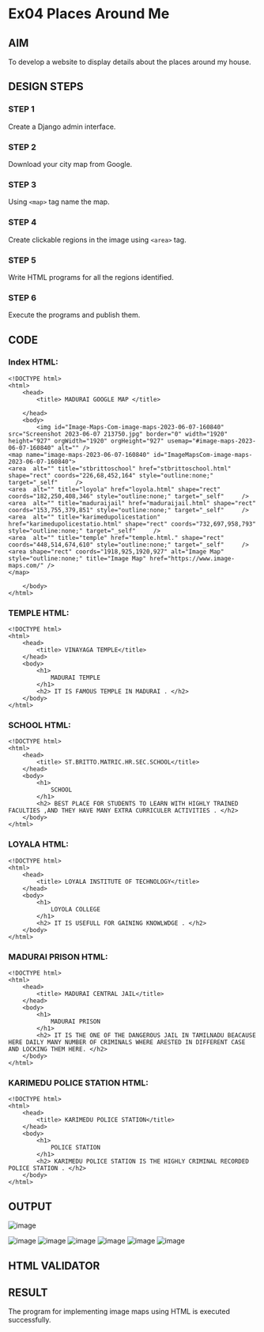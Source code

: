 # Ex04 Places Around Me
## AIM
To develop a website to display details about the places around my house.

## DESIGN STEPS

### STEP 1
Create a Django admin interface.

### STEP 2
Download your city map from Google.

### STEP 3
Using ```<map>``` tag name the map.

### STEP 4
Create clickable regions in the image using ```<area>``` tag.

### STEP 5
Write HTML programs for all the regions identified.

### STEP 6
Execute the programs and publish them.

## CODE
### Index HTML:
```
<!DOCTYPE html>
<html>
    <head>
        <title> MADURAI GOOGLE MAP </title>

    </head>
    <body>
        <img id="Image-Maps-Com-image-maps-2023-06-07-160840" src="Screenshot 2023-06-07 213750.jpg" border="0" width="1920" height="927" orgWidth="1920" orgHeight="927" usemap="#image-maps-2023-06-07-160840" alt="" />
<map name="image-maps-2023-06-07-160840" id="ImageMapsCom-image-maps-2023-06-07-160840">
<area  alt="" title="stbrittoschool" href="stbrittoschool.html" shape="rect" coords="226,68,452,164" style="outline:none;" target="_self"     />
<area  alt="" title="loyola" href="loyola.html" shape="rect" coords="182,250,408,346" style="outline:none;" target="_self"     />
<area  alt="" title="maduraijail" href="maduraijail.html" shape="rect" coords="153,755,379,851" style="outline:none;" target="_self"     />
<area  alt="" title="karimedupolicestation" href="karimedupolicestatio.html" shape="rect" coords="732,697,958,793" style="outline:none;" target="_self"     />
<area  alt="" title="temple" href="temple.html." shape="rect" coords="448,514,674,610" style="outline:none;" target="_self"     />
<area shape="rect" coords="1918,925,1920,927" alt="Image Map" style="outline:none;" title="Image Map" href="https://www.image-maps.com/" />
</map>

    </body>
</html>
```
### TEMPLE HTML:
```
<!DOCTYPE html>
<html>
    <head>
        <title> VINAYAGA TEMPLE</title>
    </head>
    <body>
        <h1>
            MADURAI TEMPLE
        </h1>
        <h2> IT IS FAMOUS TEMPLE IN MADURAI . </h2>
    </body>
</html>
```
### SCHOOL HTML:
```
<!DOCTYPE html>
<html>
    <head>
        <title> ST.BRITTO.MATRIC.HR.SEC.SCHOOL</title>
    </head>
    <body>
        <h1>
            SCHOOL
        </h1>
        <h2> BEST PLACE FOR STUDENTS TO LEARN WITH HIGHLY TRAINED FACULTIES ,AND THEY HAVE MANY EXTRA CURRICULER ACTIVITIES . </h2>
    </body>
</html>
```
### LOYALA HTML:
```
<!DOCTYPE html>
<html>
    <head>
        <title> LOYALA INSTITUTE OF TECHNOLOGY</title>
    </head>
    <body>
        <h1>
            LOYOLA COLLEGE
        </h1>
        <h2> IT IS USEFULL FOR GAINING KNOWLWDGE . </h2>
    </body>
</html>
```
### MADURAI PRISON HTML:
```
<!DOCTYPE html>
<html>
    <head>
        <title> MADURAI CENTRAL JAIL</title>
    </head>
    <body>
        <h1>
            MADURAI PRISON
        </h1>
        <h2> IT IS THE ONE OF THE DANGEROUS JAIL IN TAMILNADU BEACAUSE HERE DAILY MANY NUMBER OF CRIMINALS WHERE ARESTED IN DIFFERENT CASE AND LOCKING THEM HERE. </h2>
    </body>
</html>
```
### KARIMEDU POLICE STATION HTML:
```
<!DOCTYPE html>
<html>
    <head>
        <title> KARIMEDU POLICE STATION</title>
    </head>
    <body>
        <h1>
            POLICE STATION
        </h1>
        <h2> KARIMEDU POLICE STATION IS THE HIGHLY CRIMINAL RECORDED POLICE STATION . </h2>
    </body>
</html>
```
## OUTPUT
![image](https://github.com/SAILESHKUMAR33/NearMe/assets/113497410/ee8eaf90-2070-41c1-b300-5c46e9676fe5)


![image](https://github.com/SAILESHKUMAR33/NearMe/assets/113497410/8aab0cfa-a634-4fa4-b357-01bcb3de54a2)
![image](https://github.com/SAILESHKUMAR33/NearMe/assets/113497410/a7034fa2-b735-46fa-a07d-a1ebaf1b2377)
![image](https://github.com/SAILESHKUMAR33/NearMe/assets/113497410/77fe71bd-a2c6-4858-ae28-e98ca6bd80fb)
![image](https://github.com/SAILESHKUMAR33/NearMe/assets/113497410/f7e3dfb4-adb1-4a65-b843-7f7d8af0dfde)
![image](https://github.com/SAILESHKUMAR33/NearMe/assets/113497410/fb543283-b066-42cc-ba5e-f76afef0955e)
![image](https://github.com/SAILESHKUMAR33/NearMe/assets/113497410/6448b70f-d918-404d-85b9-5b44a64523ae)


## HTML VALIDATOR


## RESULT
The program for implementing image maps using HTML is executed successfully.
